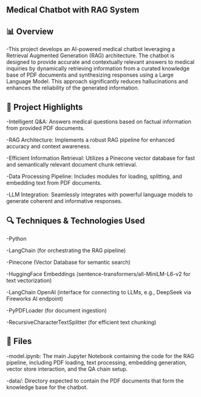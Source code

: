 ## Medical Chatbot with RAG System
## 📊 Overview
-This project develops an AI-powered medical chatbot leveraging a Retrieval Augmented Generation (RAG) architecture. The chatbot is designed to provide accurate and contextually relevant answers to medical inquiries by dynamically retrieving information from a curated knowledge base of PDF documents and synthesizing responses using a Large Language Model. This approach significantly reduces hallucinations and enhances the reliability of the generated information.

## 🧠 Project Highlights
-Intelligent Q&A: Answers medical questions based on factual information from provided PDF documents.

-RAG Architecture: Implements a robust RAG pipeline for enhanced accuracy and context awareness.

-Efficient Information Retrieval: Utilizes a Pinecone vector database for fast and semantically relevant document chunk retrieval.

-Data Processing Pipeline: Includes modules for loading, splitting, and embedding text from PDF documents.

-LLM Integration: Seamlessly integrates with powerful language models to generate coherent and informative responses.

## 🔍 Techniques & Technologies Used
-Python

-LangChain (for orchestrating the RAG pipeline)

-Pinecone (Vector Database for semantic search)

-HuggingFace Embeddings (sentence-transformers/all-MiniLM-L6-v2 for text vectorization)

-LangChain OpenAI (interface for connecting to LLMs, e.g., DeepSeek via Fireworks AI endpoint)

-PyPDFLoader (for document ingestion)

-RecursiveCharacterTextSplitter (for efficient text chunking)

## 📁 Files
-model.ipynb: The main Jupyter Notebook containing the code for the RAG pipeline, including PDF loading, text processing, embedding generation, vector store interaction, and the QA chain setup.

-data/: Directory expected to contain the PDF documents that form the knowledge base for the chatbot.
